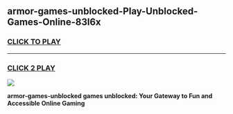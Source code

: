 
## armor-games-unblocked-Play-Unblocked-Games-Online-83l6x
<h3>
<a href="https://premium76.site?title=armor-games-unblocked&ref=25A">CLICK TO PLAY</a></h3>
<hr>

<h3>
<a href="https://premium76.site?title=armor-games-unblocked&ref=25A">CLICK 2 PLAY</a>
  
</h3>

<a href="https://premium76.site?title=armor-games-unblocked&ref=25A"><img src="https://clearcache.store/games.png"></a>


**armor-games-unblocked games unblocked: Your Gateway to Fun and Accessible Online Gaming**
